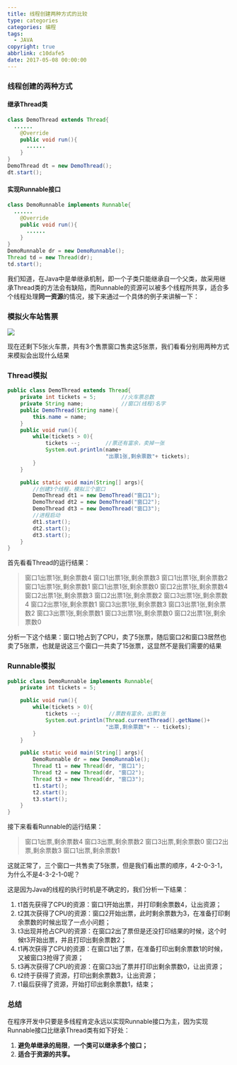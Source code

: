 ```yaml
---
title: 线程创建两种方式的比较
type: categories
categories: 编程
tags:
  - JAVA
copyright: true
abbrlink: c10dafe5
date: 2017-05-08 00:00:00
---
```




### 线程创建的两种方式

#### 继承Thread类

```java
class DemoThread extends Thread{
  ......
    @Override
    public void run(){
      ......
    }
}
DemoThread dt = new DemoThread();
dt.start();
```
<!-- more -->
#### 实现Runnable接口

```java
class DemoRunnable implements Runnable{
  ......
    @Override
    public void run(){
      ......
    }
}
DemoRunnable dr = new DemoRunnable();
Thread td = new Thread(dr);
td.start();
```

我们知道，在Java中是单继承机制，即一个子类只能继承自一个父类，故采用继承Thread类的方法会有缺陷，而Runnable的资源可以被多个线程所共享，适合多个线程处理**同一资源**的情况，接下来通过一个具体的例子来讲解一下：

### 模拟火车站售票

![](https://ws1.sinaimg.cn/large/ba22af52gy1ffham96leyj20tw0dcacw.jpg)

现在还剩下5张火车票，共有3个售票窗口售卖这5张票，我们看看分别用两种方式来模拟会出现什么结果

### Thread模拟

```java
public class DemoThread extends Thread{
    private int tickets = 5;        //火车票总数
    private String name;            //窗口(线程)名字
    public DemoThread(String name){
        this.name = name;
    }
    public void run(){
        while(tickets > 0){
            tickets --;        //票还有富余，卖掉一张
            System.out.println(name+
                               "出票1张,剩余票数"+ tickets);
        }
    }

    public static void main(String[] args){
        //创建3个线程，模拟三个窗口
        DemoThread dt1 = new DemoThread("窗口1");
        DemoThread dt2 = new DemoThread("窗口2");
        DemoThread dt3 = new DemoThread("窗口3");
        //进程启动
        dt1.start();
        dt2.start();
        dt3.start();
    }
}
```

首先看看Thread的运行结果：

> 窗口1出票1张,剩余票数4
> 窗口1出票1张,剩余票数3
> 窗口1出票1张,剩余票数2
> 窗口1出票1张,剩余票数1
> 窗口1出票1张,剩余票数0
> 窗口2出票1张,剩余票数4
> 窗口2出票1张,剩余票数3
> 窗口2出票1张,剩余票数2
> 窗口3出票1张,剩余票数4
> 窗口2出票1张,剩余票数1
> 窗口3出票1张,剩余票数3
> 窗口3出票1张,剩余票数2
> 窗口3出票1张,剩余票数1
> 窗口3出票1张,剩余票数0
> 窗口2出票1张,剩余票数0

分析一下这个结果：窗口1抢占到了CPU，卖了5张票，随后窗口2和窗口3居然也卖了5张票，也就是说这三个窗口一共卖了15张票，这显然不是我们需要的结果

### Runnable模拟

```java
public class DemoRunnable implements Runnable{
    private int tickets = 5;

    public void run(){
        while(tickets > 0){
            tickets --;         //票数有富余，出票1张
            System.out.println(Thread.currentThread().getName()+
                               "出票,剩余票数"+ -- tickets);
        }
    }

    public static void main(String[] args){
        DemoRunnable dr = new DemoRunnable();
        Thread t1 = new Thread(dr, "窗口1");
        Thread t2 = new Thread(dr, "窗口2");
        Thread t3 = new Thread(dr, "窗口3");
        t1.start();
        t2.start();
        t3.start();
    }
}
```

接下来看看Runnable的运行结果：

>窗口1出票,剩余票数4
>窗口3出票,剩余票数2
>窗口3出票,剩余票数0
>窗口2出票,剩余票数3
>窗口1出票,剩余票数1

这就正常了，三个窗口一共售卖了5张票，但是我们看出票的顺序，4-2-0-3-1，为什么不是4-3-2-1-0呢？

这是因为Java的线程的执行时机是不确定的，我们分析一下结果：

1. t1首先获得了CPU的资源：窗口1开始出票，并打印剩余票数4，让出资源；
2. t2其次获得了CPU的资源：窗口2开始出票，此时剩余票数为3，在准备打印剩余票数的时候出现了一点小问题；
3. t3出现并抢占CPU的资源：在窗口2出了票但是还没打印结果的时候，这个时候t3开始出票，并且打印出剩余票数2；
4. t1再次获得了CPU的资源：在窗口1出了票，在准备打印出剩余票数1的时候，又被窗口3抢得了资源；
5. t3再次获得了CPU的资源：在窗口3出了票并打印出剩余票数0，让出资源；
6. t2终于获得了资源，打印出剩余票数3，让出资源；
7. t1最后获得了资源，开始打印出剩余票数1，结束；

### 总结

在程序开发中只要是多线程肯定永远以实现Runnable接口为主，因为实现Runnable接口比继承Thread类有如下好处：

1. **避免单继承的局限**，**一个类可以继承多个接口；**
2. **适合于资源的共享。**
